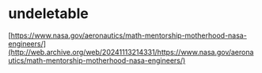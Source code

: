 # undeletable

[https://www.nasa.gov/aeronautics/math-mentorship-motherhood-nasa-engineers/](http://web.archive.org/web/20241113214331/https://www.nasa.gov/aeronautics/math-mentorship-motherhood-nasa-engineers/)
